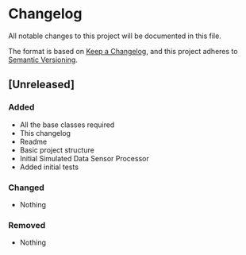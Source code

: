 # Changelog
All notable changes to this project will be documented in this file.

The format is based on [Keep a Changelog](https://keepachangelog.com/en/1.0.0/),
and this project adheres to [Semantic Versioning](https://semver.org/spec/v2.0.0.html).

## [Unreleased]

### Added
- All the base classes required
- This changelog
- Readme
- Basic project structure
- Initial Simulated Data Sensor Processor
- Added initial tests

### Changed
- Nothing

### Removed
- Nothing
